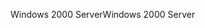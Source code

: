 <span data-ttu-id="97a99-101">Windows 2000 Server</span><span class="sxs-lookup"><span data-stu-id="97a99-101">Windows 2000 Server</span></span>